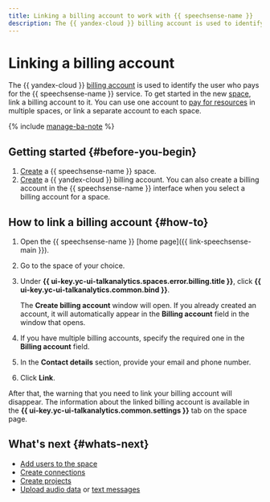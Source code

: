 ```yaml
---
title: Linking a billing account to work with {{ speechsense-name }}
description: The {{ yandex-cloud }} billing account is used to identify the user who pays for the {{ speechsense-name }} service.
---
```


# Linking a billing account

The {{ yandex-cloud }} [billing account](../../../billing/concepts/billing-account.md) is used to identify the user who pays for the {{ speechsense-name }} service. To get started in the new [space](../../concepts/resources-hierarchy.md#space), link a billing account to it. You can use one account to [pay for resources](../../pricing.md) in multiple spaces, or link a separate account to each space.

{% include [manage-ba-note](../../../_includes/speechsense/manage-ba-note.md) %}

## Getting started {#before-you-begin}

1. [Create](create.md) a {{ speechsense-name }} space.
1. [Create](../../../billing/operations/create-new-account.md) a {{ yandex-cloud }} billing account. You can also create a billing account in the {{ speechsense-name }} interface when you select a billing account for a space.

## How to link a billing account {#how-to}

1. Open the {{ speechsense-name }} [home page]({{ link-speechsense-main }}).
1. Go to the space of your choice.
1. Under **{{ ui-key.yc-ui-talkanalytics.spaces.error.billing.title }}**, click **{{ ui-key.yc-ui-talkanalytics.common.bind }}**.

   The **Create billing account** window will open. If you already created an account, it will automatically appear in the **Billing account** field in the window that opens.

1. If you have multiple billing accounts, specify the required one in the **Billing account** field.
1. In the **Contact details** section, provide your email and phone number.
1. Click **Link**.

After that, the warning that you need to link your billing account will disappear. The information about the linked billing account is available in the **{{ ui-key.yc-ui-talkanalytics.common.settings }}** tab on the space page.

## What's next {#whats-next}

* [Add users to the space](add-user-to-space.md)
* [Create connections](../connection/create.md)
* [Create projects](../project/create.md)
* [Upload audio data](../data/upload-data.md) or [text messages](../data/upload-chat-text.md)
